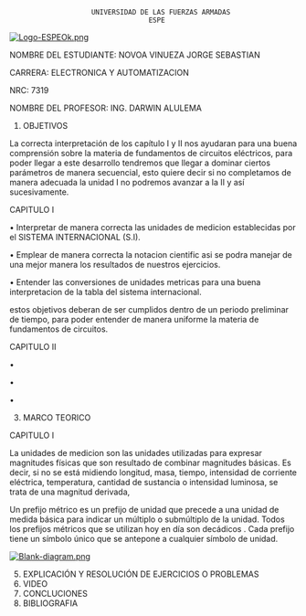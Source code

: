                        UNIVERSIDAD DE LAS FUERZAS ARMADAS 
                                      ESPE
  [![Logo-ESPEOk.png](https://i.postimg.cc/P5XdL97z/Logo-ESPEOk.png)](https://postimg.cc/HVhqRZdV)
                                                                        





NOMBRE DEL ESTUDIANTE: NOVOA VINUEZA JORGE SEBASTIAN 
  
CARRERA: ELECTRONICA Y AUTOMATIZACION 

NRC: 7319

NOMBRE DEL PROFESOR: ING. DARWIN ALULEMA






1. OBJETIVOS

La correcta interpretación de los capítulo I y II nos ayudaran para una buena comprensión sobre la materia de fundamentos de circuitos eléctricos, para poder llegar a este desarrollo tendremos que llegar a dominar ciertos parámetros de manera secuencial, esto quiere decir si no completamos de manera adecuada la unidad I no podremos avanzar a la II y así sucesivamente.
  
  CAPITULO I 
  
  • Interpretar de manera correcta las unidades de medicion establecidas por el SISTEMA INTERNACIONAL (S.I).
  
  • Emplear de manera correcta la notacion cientific asi se podra manejar de una mejor manera los resultados de nuestros ejercicios.
  
  • Entender las conversiones de unidades metricas para una buena interpretacion de la tabla del sistema internacional.

estos objetivos deberan de ser cumplidos dentro de un periodo preliminar de tiempo, para poder entender de manera uniforme la materia de fundamentos de circuitos.
  
  
  CAPITULO II
  
  •
  
  •
  
  •

3. MARCO TEORICO

CAPITULO I

La unidades de medicion son las unidades utilizadas para expresar magnitudes físicas que son resultado de combinar magnitudes básicas. Es decir, si no se está midiendo longitud, masa, tiempo, intensidad de corriente eléctrica, temperatura, cantidad de sustancia o intensidad luminosa, se trata de una magnitud derivada, 

Un prefijo métrico es un prefijo de unidad que precede a una unidad de medida básica para indicar un múltiplo o submúltiplo de la unidad. Todos los prefijos métricos que se utilizan hoy en día son decádicos . Cada prefijo tiene un símbolo único que se antepone a cualquier símbolo de unidad.


[![Blank-diagram.png](https://i.postimg.cc/1X25zN7n/Blank-diagram.png)](https://postimg.cc/CnCVPdgS)


5. EXPLICACIÓN Y RESOLUCIÓN DE EJERCICIOS O PROBLEMAS
6. VIDEO
7. CONCLUCIONES 
8. BIBLIOGRAFIA


  
